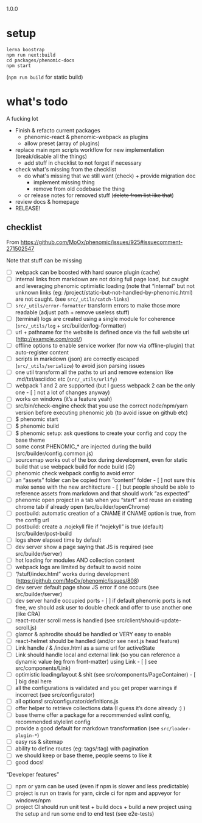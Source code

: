 1.0.0

# setup

```
lerna boostrap
npm run next:build
cd packages/phenomic-docs
npm start
```

(`npm run build` for static build)

# what's todo

A fucking lot

- Finish & refacto current packages
  - phenomic-react & phenomic-webpack as plugins
  - allow preset (array of plugins)
- replace main npm scripts workflow for new implementation (break/disable all the things)
  - add stuff in checklist to not forget if necessary
- check what's missing from the checklist
  - do what's missing that we still want (check) + provide migration doc
    - implement missing thing
    - remove from old codebase the thing
  - or release notes for removed stuff (~~delete from list like that~~)
- review docs & homepage
- RELEASE!

## checklist

From https://github.com/MoOx/phenomic/issues/925#issuecomment-271502547

Note that stuff can be missing

- [ ] webpack can be boosted with hard source plugin (cache)
- [ ] internal links from markdown are not doing full page load, but caught and leveraging phenomic optimistic loading (note that “internal” but not unknown links (eg: /project/static-but-not-handled-by-phenomic.html) are not caught. (see `src/_utils/catch-links`)
- [ ] `src/_utils/error-formatter` transform errors to make those more readable (adjust path + remove useless stuff)
- [ ] (terminal) logs are created using a single module for coherence (`src/_utils/log` + src/builder/log-formatter)
- [ ] url + pathname for the website is defined once via the full website url (http://example.com/root/)
- [ ] offline options to enable service worker (for now via offline-plugin) that auto-register content
- [ ] scripts in markdown (json) are correctly escaped (`src/_utils/serialize`) to avoid json parsing issues
- [ ] one util transform all the paths to uri and remove extension like .md/txt/asciidoc etc (`src/_utils/urlify`)
- [ ] webpack 1 and 2 are supported (but I guess webpack 2 can be the only one - [ ] not a lot of changes anyway)
- [ ] works on windows (it’s a feature yeah)
- [ ] src/bin/check-engine check that you use the correct node/npm/yarn version before executing phenomic job (to avoid issue on github etc)
- [ ] $ phenomic start
- [ ] $ phenomic build
- [ ] $ phenomic setup: ask questions to create your config and copy the base theme
- [ ] some const PHENOMIC_* are injected during the build (src/builder/config.common.js)
- [ ] sourcemap works out of the box during development, even for static build that use webpack build for node build (🙃)
- [ ] phenomic check webpack config to avoid error
- [ ] an “assets” folder can be copied from “content” folder - [ ] not sure this make sense with the new architecture - [ ] but people should be able to reference assets from markdown and that should work “as expected”
- [ ] phenomic open project in a tab when you “start” and reuse an existing chrome tab if already open (src/builder/openChrome)
- [ ] postbuild: automatic creation of a CNAME if CNAME option is true, from the config url
- [ ] postbuild: create a .nojekyll file if “nojekyll” is true (default) (src/builder/post-build
- [ ] logs show elapsed time by default
- [ ] dev server show a page saying that JS is required (see src/builder/server)
- [ ] hot loading for modules AND collection content
- [ ] webpack logs are limited by default to avoid noize
- [ ] “/stuff/index.html” works during development (https://github.com/MoOx/phenomic/issues/808)
- [ ] dev server default page show JS error if one occurs (see src/builder/server)
- [ ] dev server handle occupied ports - [ ] if default phenomic ports is not free, we should ask user to double check and offer to use another one (like CRA)
- [ ] react-router scroll mess is handled (see src/client/should-update-scroll.js)
- [ ] glamor & aphrodite should be handled or VERY easy to enable
- [ ] react-helmet should be handled (and/or see next.js head feature)
- [ ] Link handle / & /index.html as a same url for activeState
- [ ] Link should handle local and external link (so you can reference a dynamic value (eg from front-matter) using Link - [ ] see src/components/Link)
- [ ] optimistic loading/layout & shit (see src/components/PageContainer) - [ ] big deal here
- [ ] all the configurations is validated and you get proper warnings if incorrect (see src/configurator)
- [ ] all options! src/configurator/definitions.js
- [ ] offer helper to retrieve collections data (I guess it’s done already :) )
- [ ] base theme offer a package for a recommended eslint config, recommended stylelint config
- [ ] provide a good default for markdown transformation (see `src/loader-plugin-*`)
- [ ] easy rss & sitemap
- [ ] ability to define routes (eg: tags/:tag) with pagination
- [ ] we should keep or base theme, people seems to like it
- [ ] good docs!

“Developer features”
- [ ] npm or yarn can be used (even if npm is slower and less predictable)
- [ ] project is run on travis for yarn, circle ci for npm and appveyor for windows/npm
- [ ] project CI should run unit test + build docs + build a new project using the setup and run some end to end test (see e2e-tests)
